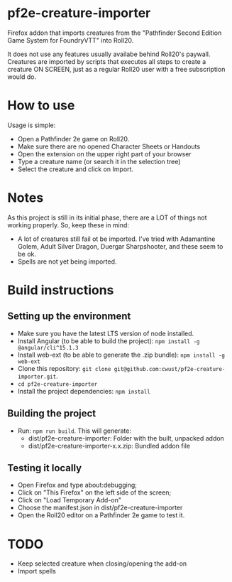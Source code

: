 # pf2e-creature-importer
Firefox addon that imports creatures from the "Pathfinder Second Edition Game System for FoundryVTT" into Roll20.

It does not use any features usually availabe behind Roll20's paywall. Creatures are imported by scripts that executes all steps to create a creature ON SCREEN, just as a regular Roll20 user with a free subscription would do.

# How to use

Usage is simple:

- Open a Pathfinder 2e game on Roll20.
- Make sure there are no opened Character Sheets or Handouts
- Open the extension on the upper right part of your browser
- Type a creature name (or search it in the selection tree)
- Select the creature and click on Import.

# Notes
 
As this project is still in its initial phase, there are a LOT of things not working properly. So, keep these in mind:
  
- A lot of creatures still fail ot be imported. I've tried with Adamantine Golem, Adult Silver Dragon, Duergar Sharpshooter, and these seem to be ok.
- Spells are not yet being imported.


# Build instructions

## Setting up the environment

- Make sure you have the latest LTS version of node installed. 
- Install Angular (to be able to build the project): `npm install -g @angular/cli^15.1.3`
- Install web-ext (to be able to generate the .zip bundle): `npm install -g web-ext`
- Clone this repository: `git clone git@github.com:cwust/pf2e-creature-importer.git`. 
- `cd pf2e-creature-importer`
- Install the project dependencies: `npm install`

## Building the project

- Run: `npm run build`. This will generate: 
  - dist/pf2e-creature-importer: Folder with the built, unpacked addon
  - dist/pf2e-creature-importer-x.x.zip: Bundled addon file

## Testing it locally

- Open Firefox and type about:debugging;
- Click on "This Firefox" on the left side of the screen;
- Click on "Load Temporary Add-on"
- Choose the manifest.json in dist/pf2e-creature-importer
- Open the Roll20 editor on a Pathfinder 2e game to test it.


# TODO

- Keep selected creature when closing/opening the add-on
- Import spells
